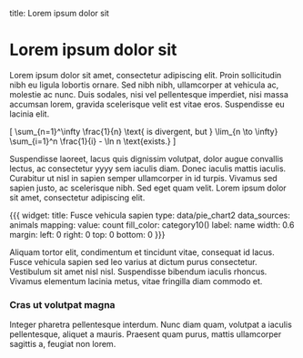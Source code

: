 title: Lorem ipsum dolor sit

# Lorem ipsum dolor sit

Lorem ipsum dolor sit amet, consectetur adipiscing elit. Proin
sollicitudin nibh eu ligula lobortis ornare. Sed nibh nibh,
ullamcorper at vehicula ac, molestie ac nunc. Duis sodales, nisi vel
pellentesque imperdiet, nisi massa accumsan lorem, gravida scelerisque
velit est vitae eros. Suspendisse eu lacinia elit.  

\[ 
\sum_{n=1}^\infty \frac{1}{n} 
\text{ is divergent, but } 
\lim_{n \to \infty} \sum_{i=1}^n \frac{1}{i} - \ln n \text{exists.} 
\]

Suspendisse laoreet, lacus quis dignissim volutpat, dolor augue convallis lectus,
ac consectetur yyyy sem iaculis diam. Donec iaculis mattis iaculis.
Curabitur ut nisl in sapien semper ullamcorper in id turpis. Vivamus
sed sapien justo, ac scelerisque nibh. Sed eget quam velit.  Lorem
ipsum dolor sit amet, consectetur adipiscing elit. 

{{{
  widget:
    title: Fusce vehicula sapien
    type: data/pie_chart2
    data_sources: animals
    mapping:
      value: count
      fill_color: category10()
      label: name
    width: 0.6
    margin:
      left: 0
      right: 0
      top: 0
      bottom: 0
}}}

Aliquam tortor elit, condimentum et tincidunt vitae, consequat id
lacus. Fusce vehicula sapien sed leo varius at dictum purus
consectetur. Vestibulum sit amet nisl nisl. Suspendisse bibendum
iaculis rhoncus. Vivamus elementum lacinia metus, vitae fringilla diam
commodo et. 

### Cras ut volutpat magna

Integer pharetra pellentesque
interdum. Nunc diam quam, volutpat a iaculis pellentesque, aliquet a
mauris. Praesent quam purus, mattis ullamcorper sagittis a, feugiat
non lorem.

